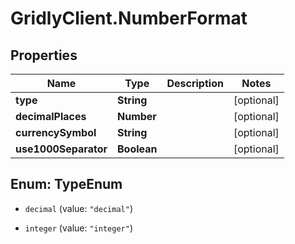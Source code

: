 # GridlyClient.NumberFormat

## Properties

Name | Type | Description | Notes
------------ | ------------- | ------------- | -------------
**type** | **String** |  | [optional] 
**decimalPlaces** | **Number** |  | [optional] 
**currencySymbol** | **String** |  | [optional] 
**use1000Separator** | **Boolean** |  | [optional] 



## Enum: TypeEnum


* `decimal` (value: `"decimal"`)

* `integer` (value: `"integer"`)




